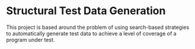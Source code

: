 # Structural Test Data Generation

This project is based around the problem of using search-based strategies to automatically generate test data to achieve a level of coverage of a program under test.
